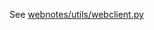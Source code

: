 See [webnotes/utils/webclient.py](https://github.com/webnotes/wnframework/blob/master/webnotes/utils/webclient.py)